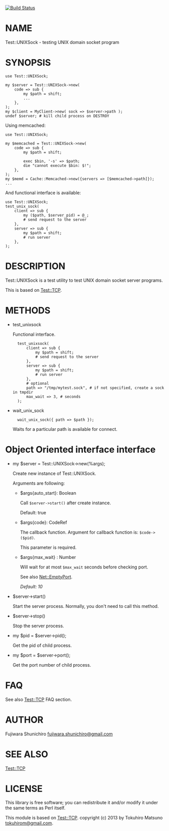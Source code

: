 [![Build Status](https://travis-ci.org/fujiwara/Test-UNIXSock.svg?branch=master)](https://travis-ci.org/fujiwara/Test-UNIXSock)
# NAME

Test::UNIXSock - testing UNIX domain socket program

# SYNOPSIS

    use Test::UNIXSock;

    my $server = Test::UNIXSock->new(
        code => sub {
            my $path = shift;
            ...
        },
    );
    my $client = MyClient->new( sock => $server->path );
    undef $server; # kill child process on DESTROY

Using memcached:

    use Test::UNIXSock;

    my $memcached = Test::UNIXSock->new(
        code => sub {
            my $path = shift;

            exec $bin, '-s' => $path;
            die "cannot execute $bin: $!";
        },
    );
    my $memd = Cache::Memcached->new({servers => [$memcached->path]});
    ...

And functional interface is available:

    use Test::UNIXSock;
    test_unix_sock(
        client => sub {
            my ($path, $server_pid) = @_;
            # send request to the server
        },
        server => sub {
            my $path = shift;
            # run server
        },
    );

# DESCRIPTION

Test::UNIXSock is a test utility to test UNIX domain socket server programs.

This is based on [Test::TCP](https://metacpan.org/pod/Test::TCP).

# METHODS

- test\_unixsock

    Functional interface.

        test_unixsock(
            client => sub {
                my $path = shift;
                # send request to the server
            },
            server => sub {
                my $path = shift;
                # run server
            },
            # optional
            path => "/tmp/mytest.sock", # if not specified, create a sock in tmpdir
            max_wait => 3, # seconds
        );

- wait\_unix\_sock

        wait_unix_sock({ path => $path });

    Waits for a particular path is available for connect.

# Object Oriented interface interface

- my $server = Test::UNIXSock->new(%args);

    Create new instance of Test::UNIXSock.

    Arguments are following:

    - $args{auto\_start}: Boolean

        Call `$server->start()` after create instance.

        Default: true

    - $args{code}: CodeRef

        The callback function. Argument for callback function is: `$code->($pid)`.

        This parameter is required.

    - $args{max\_wait} : Number

        Will wait for at most `$max_wait` seconds before checking port.

        See also [Net::EmptyPort](https://metacpan.org/pod/Net::EmptyPort).

        _Default: 10_

- $server->start()

    Start the server process. Normally, you don't need to call this method.

- $server->stop()

    Stop the server process.

- my $pid = $server->pid();

    Get the pid of child process.

- my $port = $server->port();

    Get the port number of child process.

# FAQ

See also [Test::TCP](https://metacpan.org/pod/Test::TCP) FAQ section.

# AUTHOR

Fujiwara Shunichiro <fujiwara.shunichiro@gmail.com>

# SEE ALSO

[Test::TCP](https://metacpan.org/pod/Test::TCP)

# LICENSE

This library is free software; you can redistribute it and/or modify
it under the same terms as Perl itself.

This module is based on [Test::TCP](https://metacpan.org/pod/Test::TCP). copyright (c) 2013 by Tokuhiro Matsuno <tokuhirom@gmail.com>.
